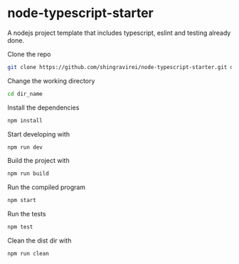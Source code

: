 # node-typescript-starter

A nodejs project template that includes typescript, eslint and testing already done.

Clone the repo
```bash
git clone https://github.com/shingravirei/node-typescript-starter.git dir_name
```

Change the working directory
```bash
cd dir_name
```

Install the dependencies
```bash
npm install
```

Start developing with
```bash
npm run dev
```

Build the project with
```bash
npm run build
```

Run the compiled program
```bash
npm start
```

Run the tests
```bash
npm test
```

Clean the dist dir with
```bash
npm run clean
```
